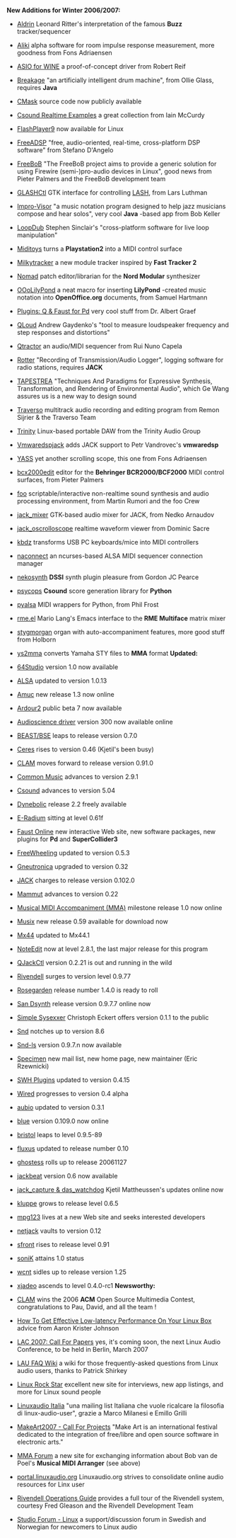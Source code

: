 **New Additions for Winter 2006/2007:**

  * [Aldrin](http://trac.zeitherrschaft.org/zzub/wiki/Aldrin) Leonard Ritter's interpretation of the famous **Buzz** tracker/sequencer 
  * [Aliki](http://www.kokkinizita.net/linuxaudio) alpha software for room impulse response measurement, more goodness from Fons Adriaensen 
  * [ASIO for WINE](http://bugs.winehq.org/show_bug.cgi?id=2161) a proof-of-concept driver from Robert Reif 
  * [Breakage](http://www.blackholeprojector.com/) "an artificially intelligent drum machine", from Ollie Glass, requires **Java**
  * [CMask](http://www.bartetzki.de/en/software.html) source code now publicly available 
  * [Csound Realtime Examples](http://iainmccurdy.org/csound.html) a great collection from Iain McCurdy 
  * [FlashPlayer9](http://labs.adobe.com/technologies/flashplayer9/) now available for Linux 
  * [FreeADSP](http://freeadsp.sourceforge.net/) "free, audio-oriented, real-time, cross-platform DSP software" from Stefano D'Angelo 
  * [FreeBoB](http://freebob.sourceforge.net/index.php/Main_Page) "The FreeBoB project aims to provide a generic solution for using Firewire (semi-)pro-audio devices in Linux", good news from Pieter Palmers and the FreeBoB development team 
  * [GLASHCtl](http://dino.nongnu.org/glashctl) GTK interface for controlling [LASH](http://lash.nongnu.org), from Lars Luthman 
  * [Impro-Visor](http://www.cs.hmc.edu/~keller/jazz/improvisor/) "a music notation program designed to help jazz musicians compose and hear solos", very cool **Java** -based app from Bob Keller 
  * [LoopDub](http://loopdub.sf.net/) Stephen Sinclair's "cross-platform software for live loop manipulation" 
  * [Miditoys](http://miditoys.sourceforge.net/) turns a **Playstation2** into a MIDI control surface 
  * [Milkytracker](http://www.milkytracker.net/) a new module tracker inspired by **Fast Tracker 2**
  * [Nomad](http://nmedit.sourceforge.net/index.html) patch editor/librarian for the **Nord Modular** synthesizer 
  * [OOoLilyPond](http://ooolilypond.sourceforge.net/) a neat macro for inserting **LilyPond** -created music notation into **OpenOffice.org** documents, from Samuel Hartmann 
  * [Plugins: Q & Faust for Pd](http://q-lang.sourceforge.net/examples.html#Multimedia) very cool stuff from Dr. Albert Graef 
  * [QLoud](http://gaydenko.com/qloud/) Andrew Gaydenko's "tool to measure loudspeaker frequency and step responses and distortions" 
  * [Qtractor](http://qtractor.sourceforge.net/qtractor-index.html) an audio/MIDI sequencer from Rui Nuno Capela 
  * [Rotter](http://www.ecs.soton.ac.uk/~njh/rotter/) "Recording of Transmission/Audio Logger", logging software for radio stations, requires **JACK**
  * [TAPESTREA](http://taps.cs.princeton.edu/) "Techniques And Paradigms for Expressive Synthesis, Transformation, and Rendering of Environmental Audio", which Ge Wang assures us is a new way to design sound 
  * [Traverso](http://traverso-daw.org) multitrack audio recording and editing program from Remon Sijrier & the Traverso Team 
  * [Trinity](http://www.trinityaudiogroup.com/) Linux-based portable DAW from the Trinity Audio Group 
  * [Vmwaredspjack](http://www.notam02.no/arkiv/src/) adds JACK support to Petr Vandrovec's **vmwaredsp**
  * [YASS](http://www.kokkinizita.net/linuxaudio) yet another scrolling scope, this one from Fons Adriaensen 
  * [bcx2000edit](http://freebob.sourceforge.net/old/bcx2000edit.tar.gz) editor for the **Behringer BCR2000/BCF2000** MIDI control surfaces, from Pieter Palmers 
  * [foo](http://foo.sourceforge.net/) scriptable/interactive non-realtime sound synthesis and audio processing environment, from Martin Rumori and the foo Crew 
  * [jack_mixer](http://home.gna.org/jackmixer/) GTK-based audio mixer for JACK, from Nedko Arnaudov 
  * [jack_oscrolloscope](http://das.nasophon.de/jack_oscrolloscope/) realtime waveform viewer from Dominic Sacre
  * [kbdz](http://sourceforge.net/projects/nahlwe/) transforms USB PC keyboards/mice into MIDI controllers 
  * [naconnect](http://nedko.arnaudov.name/soft/naconnect/) an ncurses-based ALSA MIDI sequencer connection manager 
  * [nekosynth](http://www.nekosynth.co.uk/) **DSSI** synth plugin pleasure from Gordon JC Pearce 
  * [psycops](http://tobiah.org/) **Csound** score generation library for **Python**
  * [pyalsa](http://bitglue.com/pyalsa) MIDI wrappers for Python, from Phil Frost 
  * [rme.el](http://delysid.org/emacs/rme.el) Mario Lang's Emacs interface to the **RME Multiface** matrix mixer 
  * [stygmorgan](http://stygmorgan.berlios.de/) organ with auto-accompaniment features, more good stuff from Holborn 
  * [ys2mma](http://mellowood.ca/mma/) converts Yamaha STY files to **MMA** format 
**Updated:**

  * [64Studio](http://64studio.com/) version 1.0 now available 
  * [ALSA](http://www.alsa-project.org) updated to version 1.0.13 
  * [Amuc](http://members.chello.nl/w.boeke/amuc/index.html) new release 1.3 now online 
  * [Ardour2](http://ardour.org/) public beta 7 now available 
  * [Audioscience driver](http://www.audioscience.com/internet/download/linux_drivers.htm) version 300 now available online 
  * [BEAST/BSE](http://beast.gtk.org) leaps to release version 0.7.0 
  * [Ceres](http://www.notam02.no/arkiv/src/) rises to version 0.46 (Kjetil's been busy) 
  * [CLAM](http://www.clam.iua.upf.edu/) moves forward to release version 0.91.0 
  * [Common Music](http://commonmusic.sourceforge.net/doc/cm.html) advances to version 2.9.1 
  * [Csound](http://csound.sourceforge.net) advances to version 5.04 
  * [Dynebolic](http://dynebolic.org/) release 2.2 freely available 
  * [E-Radium](http://www.notam02.no/radium/) sitting at level 0.61f 
  * [Faust Online](http://faudiostream.sourceforge.net/) new interactive Web site, new software packages, new plugins for **Pd** and **SuperCollider3**
  * [FreeWheeling](http://freewheeling.sourceforge.net/) updated to version 0.5.3 
  * [Gneutronica](http://gneutronica.sourceforge.net/) upgraded to version 0.32 
  * [JACK](http://jackaudio.org/) charges to release version 0.102.0 
  * [Mammut](http://ccrma.stanford.edu/~kjetil/src/) advances to version 0.22 
  * [Musical MIDI Accompaniment (MMA)](http://mellowood.ca/mma/) milestone release 1.0 now online 
  * [Musix](http://www.musix.org.ar/en/index.html) new release 0.59 available for download now 
  * [Mx44](http://members.chello.se/luna/) updated to Mx44.1 
  * [NoteEdit](http://noteedit.berlios.de/) now at level 2.8.1, the last major release for this program 
  * [QJackCtl](http://qjackctl.sourceforge.net/) version 0.2.21 is out and running in the wild 
  * [Rivendell](http://www.salemradiolabs.com/rivendell/) surges to version level 0.9.77 
  * [Rosegarden](http://www.rosegardenmusic.com/) release number 1.4.0 is ready to roll 
  * [San Dsynth](http://www.notam02.no/~kjetism/sandysth/) release version 0.9.7.7 online now 
  * [Simple Sysexxer](http://www.christeck.de/) Christoph Eckert offers version 0.1.1 to the public 
  * [Snd](http://ccrma.stanford.edu/software/snd/) notches up to version 8.6 
  * [Snd-ls](http://www.notam02.no/arkiv/src/snd/) version 0.9.7.n now available 
  * [Specimen](http://zhevny.com/specimen) new mail list, new home page, new maintainer (Eric Rzewnicki) 
  * [SWH Plugins](http://plugin.org.uk) updated to version 0.4.15 
  * [Wired](http://wired.epitech.net/) progresses to version 0.4 alpha 
  * [aubio](http://aubio.piem.org/) updated to version 0.3.1 
  * [blue](http://www.csounds.com/stevenyi/blue) version 0.109.0 now online 
  * [bristol](https://sourceforge.net/projects/bristol/) leaps to level 0.9.5-89 
  * [fluxus](http://www.pawfal.org/fluxus/) updated to release number 0.10 
  * [ghostess](http://home.jps.net/~musound/) rolls up to release 20061127 
  * [jackbeat](http://www.samalyse.com/jackbeat) version 0.6 now available 
  * [jack_capture & das_watchdog](http://www.notam02.no/~kjetism/src/) Kjetil Mattheussen's updates online now 
  * [kluppe](http://kluppe.klingt.org/) grows to release level 0.6.5 
  * [mpg123](http://mpg123.orgis.org/) lives at a new Web site and seeks interested developers 
  * [netjack](http://netjack.sourceforge.net/) vaults to version 0.12 
  * [sfront](http://www.cs.berkeley.edu/~lazzaro/sa/) rises to release level 0.91 
  * [soniK](http://sonik.sourceforge.net/) attains 1.0 status 
  * [wcnt](http://wcnt.sourceforge.net/) sidles up to release version 1.25 
  * [xjadeo](http://xjadeo.sourceforge.net/) ascends to level 0.4.0-rc1 
**Newsworthy:**

  * [CLAM](http://www.clam.iua.upf.edu/) wins the 2006 **ACM** Open Source Multimedia Contest, congratulations to Pau, David, and all the team ! 
  * [How To Get Effective Low-latency Performance On Your Linux Box](http://www.akjmusic.com/linuxaudio.html) advice from Aaron Krister Johnson 
  * [LAC 2007: Call For Papers](http://www.kgw.tu-berlin.de/~lac2007/) yes, it's coming soon, the next Linux Audio Conference, to be held in Berlin, March 2007 
  * [LAU FAQ Wiki](http://lau.linuxaudio.org/faq) a wiki for those frequently-asked questions from Linux audio users, thanks to Patrick Shirkey 
  * [Linux Rock Star](http://www.linuxrockstar.com/) excellent new site for interviews, new app listings, and more for Linux sound people 
  * [Linuxaudio Italia](http://gnufunk.org/cgi-bin/mailman/listinfo/linuxaudio-it) "una mailing list Italiana che vuole ricalcare la filosofia di linux-audio-user", grazie a Marco Milanesi e Emillo Grilli 
  * [MakeArt2007 - Call For Projects](http://makeart.goto10.org/) "Make Art is an international festival dedicated to the integration of free/libre and open source software in electronic arts." 
  * [MMA Forum](http://www.kara-moon.com/) a new site for exchanging information about Bob van de Poel's **Musical MIDI Arranger** (see above) 
  * [portal.linuxaudio.org](http://portal.linuxaudio.org) Linuxaudio.org strives to consolidate online audio resources for Linx user 
  * [Rivendell Operations Guide](http://www.salemradiolabs.com/rivendell/download.shtml) provides a full tour of the Rivendell system, courtesy Fred Gleason and the Rivendell Development Team 
  * [Studio Forum - Linux](http://forum.studio.se/index.php?showforum=22) a support/discussion forum in Swedish and Norwegian for newcomers to Linux audio 

